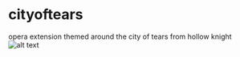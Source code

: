 # cityoftears
opera extension themed around the city of tears from hollow knight
![alt text](https://i.ibb.co/YDzZqPp/cover-art.jpg)
